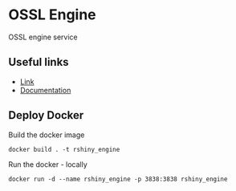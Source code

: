 # OSSL Engine

OSSL engine service

## Useful links
* [Link](http://engine.soilspectroscopy.org/)
* [Documentation](https://soilspectroscopy.github.io/ossl-manual/database.html#soillab-table)

## Deploy Docker
Build the docker image
```
docker build . -t rshiny_engine
```

Run the docker - locally
```
docker run -d --name rshiny_engine -p 3838:3838 rshiny_engine
```